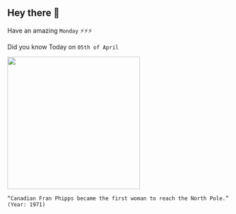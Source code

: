 ## Hey there 👋
Have an amazing `Monday` ⚡⚡⚡

Did you know Today on `05th of April`
 
 [<img src="https://pbs.twimg.com/media/D3aLhHOXsAAG1nn.jpg" width="300" />](https://en.wikipedia.org/wiki/Frances_Phipps) 
 ```
“Canadian Fran Phipps became the first woman to reach the North Pole.” (Year: 1971)
```
